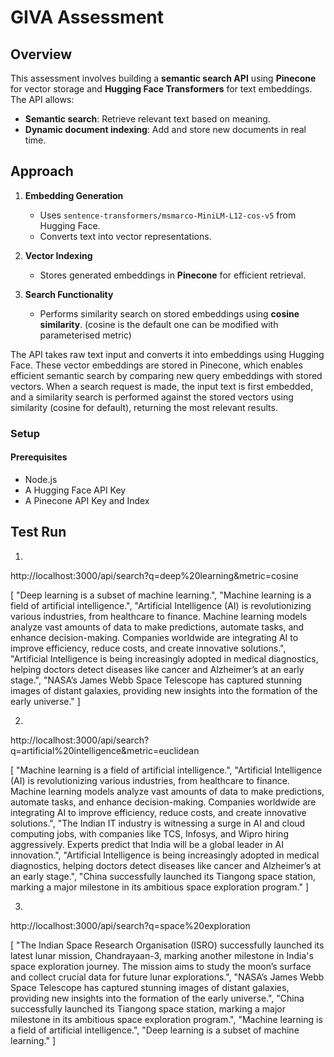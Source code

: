 # GIVA Assessment  

## Overview  
This assessment involves building a **semantic search API** using **Pinecone** for vector storage and **Hugging Face Transformers** for text embeddings. The API allows:  
- **Semantic search**: Retrieve relevant text based on meaning.  
- **Dynamic document indexing**: Add and store new documents in real time.  

## Approach  

1. **Embedding Generation**  
   - Uses `sentence-transformers/msmarco-MiniLM-L12-cos-v5` from Hugging Face.  
   - Converts text into vector representations.  

2. **Vector Indexing**  
   - Stores generated embeddings in **Pinecone** for efficient retrieval.  

3. **Search Functionality**  
   - Performs similarity search on stored embeddings using **cosine similarity**. (cosine is the default one can be modified with parameterised metric)

The API takes raw text input and converts it into embeddings using Hugging Face. These vector embeddings are stored in Pinecone, which enables efficient semantic search by comparing new query embeddings with stored vectors. When a search request is made, the input text is first embedded, and a similarity search is performed against the stored vectors using similarity (cosine for default), returning the most relevant results.  

### **Setup**  

#### **Prerequisites**  
- Node.js  
- A Hugging Face API Key  
- A Pinecone API Key and Index  

## Test Run
1)
http://localhost:3000/api/search?q=deep%20learning&metric=cosine

[
  "Deep learning is a subset of machine learning.",
  "Machine learning is a field of artificial intelligence.",
  "Artificial Intelligence (AI) is revolutionizing various industries, from healthcare to finance. Machine learning models analyze vast amounts of data to make predictions, automate tasks, and enhance decision-making. Companies worldwide are integrating AI to improve efficiency, reduce costs, and create innovative solutions.",
  "Artificial Intelligence is being increasingly adopted in medical diagnostics, helping doctors detect diseases like cancer and Alzheimer’s at an early stage.",
  "NASA’s James Webb Space Telescope has captured stunning images of distant galaxies, providing new insights into the formation of the early universe."
]

2)
http://localhost:3000/api/search?q=artificial%20intelligence&metric=euclidean

[
  "Machine learning is a field of artificial intelligence.",
  "Artificial Intelligence (AI) is revolutionizing various industries, from healthcare to finance. Machine learning models analyze vast amounts of data to make predictions, automate tasks, and enhance decision-making. Companies worldwide are integrating AI to improve efficiency, reduce costs, and create innovative solutions.",
  "The Indian IT industry is witnessing a surge in AI and cloud computing jobs, with companies like TCS, Infosys, and Wipro hiring aggressively. Experts predict that India will be a global leader in AI innovation.",
  "Artificial Intelligence is being increasingly adopted in medical diagnostics, helping doctors detect diseases like cancer and Alzheimer’s at an early stage.",
  "China successfully launched its Tiangong space station, marking a major milestone in its ambitious space exploration program."
]

3)
http://localhost:3000/api/search?q=space%20exploration

[
  "The Indian Space Research Organisation (ISRO) successfully launched its latest lunar mission, Chandrayaan-3, marking another milestone in India's space exploration journey. The mission aims to study the moon’s surface and collect crucial data for future lunar explorations.",
  "NASA’s James Webb Space Telescope has captured stunning images of distant galaxies, providing new insights into the formation of the early universe.",
  "China successfully launched its Tiangong space station, marking a major milestone in its ambitious space exploration program.",
  "Machine learning is a field of artificial intelligence.",
  "Deep learning is a subset of machine learning."
]





